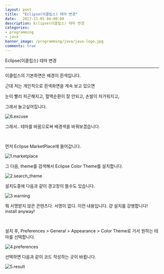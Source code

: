 ```yaml
---
layout: post
title:  "Eclipse(이클립스) 테마 변경"
date:   2017-11-05 04:00:00
description: Eclipse(이클립스) 테마 변경
categories:
- programming
- java
banner_image: /programming/java/java-logo.jpg
comments: true
---
```


Eclipse(이클립스) 테마 변경

---

이클립스의 기본화면은 배경이 흰색입니다.

근데 저는 개인적으로 흰색화면을 계속 보고 있으면

눈이 빨리 피곤해지고, 혈액순환이 잘 안되고, 손발이 차가워지고,

그래서 놀고싶어집니다.

![6.excuse](https://lh3.googleusercontent.com/QhAlLnwhH1abrQI3nqcHRkQBUVDKi9X7FhDDQEqtYogXP42dHXrsXNOKgolNEWYAwVt5SFQu64rq7_OmKZFp32U4-XiGxrvGkPRLgDrn2IfEGrI3QGN_fbd6u0la2RaXdhFKoMmqVWSVSWH3nTTZgWlCoQ_Q1mj8aaqoqJwYVvHVwvu2xI7UKNEMVqhFUSCb2Pb0A9DLbZmpnrdl4QLYQiqSndgJ5q9z-0Cc6au4-Vk5l5cLUeTcmEyjic10JQ8DyNTlYiTUjeU86UCeQOrZsbhByFutoNmFGGKEpZiAMGLzFacx5wUd5n2ivI7WDp_UtypaOYgVBUBRhilxV42iO4SETABZkYPB-IseppAyKyqMXp4b0nkDXHlYZuAJDbvCsQvIlZLCYMyEZj9PzvferYW6tV7_RUztflpaN7Dz9HMnAs7ysjVzYMhgdNt0ecuh9kqDLTRf0xMeIHJvRKFNUOpdMWmja0VBrxpDIFQFDNsexP7HG4oqtm3MMC3m-Tq35DBpg1vObihYuoyIlcsogWBw9N5sLmkw_dNkCCTVJWMK7NdW4525irxXz71gHG5XMlEY29gyZKOBZED2nm4QYMYXJ7oonGSa1th8vW76yg=w255-h198-no)

그래서.. 테마를 바꿈으로써 배경색을 바꿔보겠습니다.

<br>

먼저 Eclipse MarketPlace에 들어갑니다.

![1.marketplace](https://lh3.googleusercontent.com/qi7uxlUstTfOkxkHHpF5gaQ9fxD6cWiX2FFWzX0D-Oc1_o6UIHvR1HF1hi2PJYaO50KMEX1qtANXPPZBHSmCWr54zt11xX2EYmn-gMqJVjm8SCmTaxE-so3CDMVFdreEo66RYdX_CbUtdM7IEHI-ee4ZMTzH6J2ZC6aHn_HN9kcqbbsdyQ8Ex2WFSIWSfTg1rzFflOTXlVPsTSfoXduotGikaer9wpcsq48dmQJN6s_KH_JQc1dUrPWZONEodpIV1-v_6fyBVUpEiEIzWJz3MpwjSUyq8ue1FBl8EGagzU5ICDQJxZEQNAZ6A9izRsVhnfr9YXrDtMdnPC_-QrYd2yYT1OkkK8ob2F3HuBTe319nlaqii-M7cfYy3Tdvk0GeWpYNcppgUpLnPkb-qS138j0QNZTwHIYD91aPmdyUJvELIjhw8Fls5t4HiJQgGk_s0yGITpCUJjjDboKiEVTPE0f9PHHE6pofG7OUhnT4IcpH2qIx0144pm3_oUuyytZZm4Ea-sJcM1zv6sA5pTbD_qm8vRYBqVe1vgrxGA9XI64EGjeQi1ZjyHTFOJpoXCShs95s7S4Ff4idE3ZT_CEu2i8wOYYGIupZh0mfA7m7GQ=w2474-h1546-no)

그 다음, theme를 검색해서 Eclipse Color Theme를 설치합니다.

![2.search_theme](https://lh3.googleusercontent.com/y2kNrmwIZNvd2JrElbrYoEsh7Ue-IuNRS8LSuC5svof8XF-QaTPkuRNTxjDQfllU_rjMBAZcVEG86ds4xfelFhy1s2cn6UKlGUXmV3p0BtC5n2bqloMZ_AnST1FUNO1fslQfITAwNm5Xn6TRBShOQXMSsHvbwxwX6em38IWyBjZM1D6_7AzgpfUWKeQRuh3MnmPIM43D_-mV8o3UE3fH9XtqzZddCRTOInMbzXZMLDkx743gqm2ijmYlLutBrmuRGwZfz4IMoL8p9uuCe0N-qhsGHfuuTv9R6KGzt5IuRfz7FzKnYZZ-iuMoif56DTc6pRNLV8jAaAYSSlbpwndyaxeB9TLzFlYn1CugvZQ6ggNGXrkf-HNnF97CTjBR51cLppxdoJdGheamE66LHNMRPW2qZTLk0emGXwbmBo9-0lRo30i2h3htMaOaCO3L9FsYMuHVkRDBMrX_0eVR3NKVCrwncQyD8ZJ9nJR_WMqdYBqHWvw0j2f0m0Ka9yk8pDF330LpaZykDDaxL8mHkmQftoiKywyQxSfDk2UZGrApbtEw0hz2tOVWMN7NWIRW7S2TWkb7WFLadwbhThK0m-XsFEpN7g5lTZAa4Vd-w75uJA=w1012-h1546-no)

설치도중에 다음과 같이 경고창이 뜰수도 있습니다.

![3.warning](https://lh3.googleusercontent.com/sPIkQj0_aa-i0K0sP_7YtbgLuGgRqmlhiSM9AfNxJQ8EQ9d3MuEcL5CNFMAH-G5Xn3hD5zuiUTgi7KC_p8Ps_NIjmAPmfBNPhmSmHpIc_mN5NldSt-HjbKLHry4xEuABjeupDkbfbOhH0QPZflJSPhe0BXq8nf-fouP2cVs78D3bJRBHAHFCvoBoEgf1wPCJZkoddKjVD4MPlMRw5wqGBecHjn8PHFO3CqGUEoklxYHPOchExCQ9tIuaC1qpq5qSnEuKOAFAE1_sau5OY5Z2yjwCBbQd0VF_MUcF87vQrtVTwJeGcLY52C9htDuE-vHWU1dmLWbb6BKByYl6RVmVY9wIYVNXAThk4WeMF_4H7fsbNFTFhIVnHLMZ2wULM9VlqavjFHKQHIMpDjXxVD31q4Ai0leV3-tEyd22pGYzdFIyhIB5ivg99h9EOIeipdXrKwPznhPuHux1OTEue0RUr7qnpDN3u5jTC08tTqNLS5ErpEtvIyNbXyQFPF32JG8PWIDr_aMQVnNOXPA8ofpyzT1Xu4goJwS1g-OkzpkIyTro8h7efliDehXGp8-fzEBorzwIq6PCZz1N6CsMYYyvcYr1Cgrn0-8GHtt4khhgPg=w2474-h1546-no)

뭐 서명받지 않은 콘텐츠다. 서명이 없다. 이런 내용입니다. 걍 설치를 강행합니다! install anyway!

<br>

설치 후, Preferences > General > Appearance > Color Theme로 가서 원하는 테마를 선택합니다.

![4.preferences](https://lh3.googleusercontent.com/_6vq1Jqq0jCtSzd9sQyzjYtpnne3a6c1LOO98hjVwih5H5jFcaNPrcZXAfIbisbPem_LbUPSkR2zLyn1Lxs7nPEe9mVshNmPdMcMB2hQB3DdG3KjEMgPadU0pOJbmPFlXcqXXyVcIq_5PRgcF2Q95ZcrXnDI0OyJ7xA8K3RejJu5SwwLyDKY1gqDsbo1lBqrFr9OI8NrFHNNFqrEsGRaov7PMKJyaXUbAk555eRbcmPUuH5mZI_7MH8IOQqOwf3AjAMCSOJZLC2GWfMuRIYzqofJEOxcC7HykgnoFwEDv2Jv3r0Mj71v9gLYhWB_CpInLQEhBe1YsrAb9-wD5h3Q5d0-pf-FQSd5ztV2HPFzNPGg3M0pCQP8ARve28zKq4AWvPyhjzeblSqQa0TT84ku8an5EYueulByU2sx5E2VuRo5nevuF98-zIylFTidShPX7C3oT78CIm2XTtj02-2BjjDgP53DAiQufD-5voyLlQ8-NAr1AwjpQoxjR7zBPRa7jlesWgAvN-zR0i7_pwlyIgIGVvF9JSSSuAqbKmCB5Ipq1LMe74I7FXkDsGMa7U6f5oNZlNnQSBUx28z8lByz00Hgj8gbP3CH4gqY5F9Iyw=w2642-h1546-no)

선택하면 다음과 같이 코드 작성하는 곳이 바뀝니다.

![5.result](https://lh3.googleusercontent.com/-AEysr3fF6Ad_2iprX4w5TERO7pnMV99zPWo1tLpVJHD6tI4Shrw0NVAO_b5eCBzrxUo10R42U9PF8wm-uIJlX8Ab4G2-Xujc-SzyUNC4_OwEwoY4vLFQh-fqlmcIZyh_nmCHNj71l_cii5dK8LZKiCwdnECPTqktlwB-v0K_7B6afV33_UIHyImYEjsJPAF6aXgqtrVJok3YR1NvOqZgkL4qxjmJijs3FiRZqIjnnMmjL0-U-9HInR2WBNKQun-MNl3GX2xKH2N2A1i0rqKPmolD9d5QS205IFRmXOn2fCFdmaeE7rXWLttY5Ugtw-SSlkXIlZNxzcm5F4xGbtwILATjps_qBkpr5PzZ7wxTCozcnbKhT2s-v-RotEaD3bhs-PagWLBp2JIXy5reLBs9jfweePqbH5AXP9b7koailADZwiHwuApiE9dlSk7MimATU3rmhUjJO8vvOE3N3gUTnPmJrJ0KaWuK9fJ_Zy8eSGA27vElfbAIWG-HtBe89yRppynGI0Ul-V1DUmxxqHwAlf92PDdEn1gvQUqr_R4Y_uD73QXWPdGJqD4QxORDX3ju9GlPb8EhYyoHc96_M2wOidyLmc5KcHwdn1PcFfSEA=w2612-h1546-no)
